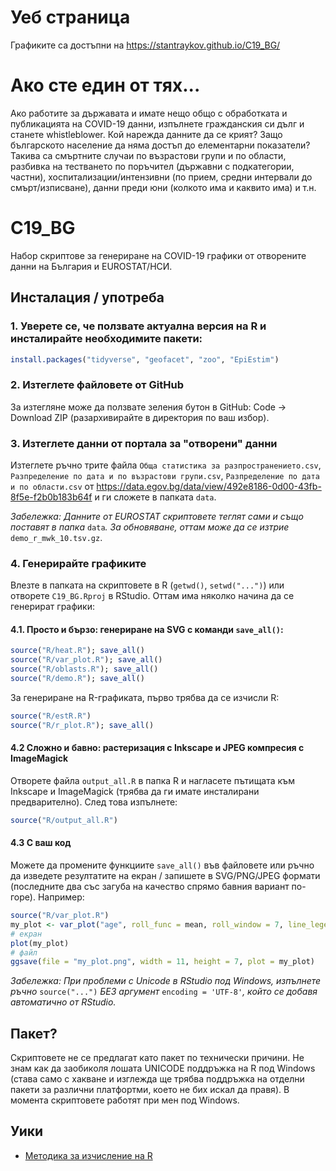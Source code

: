 # Уеб страница
Графиките са достъпни на https://stantraykov.github.io/C19_BG/

# Ако сте един от тях... 
Ако работите за държавата и имате нещо общо с обработката и публикацията на COVID-19 данни, изпълнете гражданския си дълг и станете whistleblower. Кой нарежда данните да се крият? Защо българското население да няма достъп до елементарни показатели? Такива са смъртните случаи по възрастови групи и по области, разбивка на тестването по поръчител (държавни с подкатегории, частни), хоспитализации/интензивни (по прием, средни интервали до смърт/изписване), данни преди юни (колкото има и каквито има) и т.н.

# C19_BG
Набор скриптове за генериране на COVID-19 графики от отворените данни на България и EUROSTAT/НСИ.

## Инсталация / употреба

### 1. Уверете се, че ползвате актуална версия на R и инсталирайте необходимите пакети:

```R
install.packages("tidyverse", "geofacet", "zoo", "EpiEstim")
```

### 2. Изтеглете файловете от GitHub

За изтегляне може да ползвате зеления бутон в GitHub: Code -> Download ZIP (разархивирайте в директория по ваш избор).

### 3. Изтеглете данни от портала за "отворени" данни

Изтеглете ръчно трите файла ``Обща статистика за разпространението.csv``, ``Разпределение по дата и по възрастови групи.csv``, ``Разпределение по дата и по области.csv`` от https://data.egov.bg/data/view/492e8186-0d00-43fb-8f5e-f2b0b183b64f и ги сложете в папката ``data``.

*Забележка: Данните от EUROSTAT скриптовете теглят сами и също поставят в папка* ``data``*. За обновяване, оттам може да се изтрие* ``demo_r_mwk_10.tsv.gz``.
 
### 4. Генерирайте графиките

Влезте в папката на скриптовете в R (``getwd()``, ``setwd("...")``) или отворете ``C19_BG.Rproj`` в RStudio. Оттам има няколко начина да се генерират графики:

#### 4.1. Просто и бързо:  генериране на SVG с команди ``save_all()``:
```R
source("R/heat.R"); save_all()
source("R/var_plot.R"); save_all()
source("R/oblasts.R"); save_all()
source("R/demo.R"); save_all()
```
За генериране на R-графиката, първо трябва да се изчисли R:

```R
source("R/estR.R")
source("R/r_plot.R"); save_all()
```
#### 4.2 Сложно и бавно: растеризация с Inkscape и JPEG компресия с ImageMagick

Отворете файла ``output_all.R`` в папка R и нагласете пътищата към Inkscape и ImageMagick (трябва да ги имате инсталирани предварително). След това изпълнете:

```R
source("R/output_all.R")
```

#### 4.3 С ваш код

Можете да промените функциите ``save_all()`` във файловете или ръчно да изведете резултатите на екран / запишете в SVG/PNG/JPEG формати (последните два със загуба на качество спрямо бавния вариант по-горе). Например:

```R
source("R/var_plot.R")
my_plot <- var_plot("age", roll_func = mean, roll_window = 7, line_legend = "0")
# екран
plot(my_plot)
# файл
ggsave(file = "my_plot.png", width = 11, height = 7, plot = my_plot)
```
*Забележка: При проблеми с Unicode в RStudio под Windows, изпълнете ръчно* ``source("...")`` *БЕЗ аргумент* ``encoding = 'UTF-8'``*, който се добавя автоматично от RStudio.*

## Пакет?

Скриптовете не се предлагат като пакет по технически причини. Не знам как да заобиколя лошата UNICODE поддръжка на R под Windows (става само с хакване и изглежда ще трябва поддръжка на отделни пакети за различни платфортми, което не бих искал да правя). В момента скриптовете работят при мен под Windows.

## Уики

* [Методика за изчисление на R](https://github.com/StanTraykov/C19_BG/wiki/%D0%9C%D0%B5%D1%82%D0%BE%D0%B4%D0%B8%D0%BA%D0%B0-%D0%B7%D0%B0-%D0%B8%D0%B7%D1%87%D0%B8%D1%81%D0%BB%D0%B5%D0%BD%D0%B8%D0%B5-%D0%BD%D0%B0-R)

